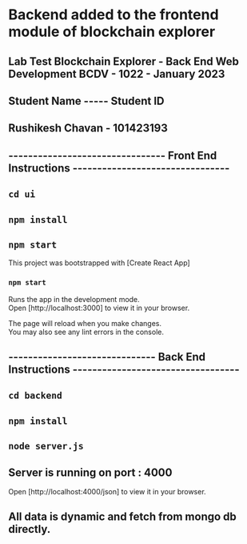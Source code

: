 # Backend added to the frontend module of blockchain explorer

<!-------------------------------------------------------------------------------------------->

## Lab Test Blockchain Explorer - Back End Web Development BCDV - 1022 - January 2023

## Student Name ----- Student ID

## Rushikesh Chavan - 101423193


<!-------------------------------------------------------------------------------------------->

## -------------------------------- Front End Instructions --------------------------------

## `cd ui`

## `npm install`

## `npm start`

This project was bootstrapped with [Create React App]

### `npm start`

Runs the app in the development mode.\
Open [http://localhost:3000] to view it in your browser.

The page will reload when you make changes.\
You may also see any lint errors in the console.

<!-------------------------------------------------------------------------------------------->

## ------------------------------ Back End Instructions ----------------------------------

## `cd backend`

## `npm install`

##  `node server.js`

## Server is running on port : 4000

Open [http://localhost:4000/json] to view it in your browser.



## All data is dynamic and fetch from mongo db directly.


